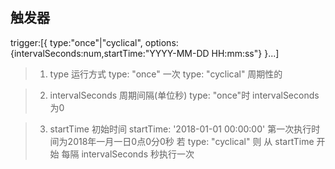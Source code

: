 ## 触发器
trigger:[{
      type:"once"|"cyclical",
      options:{intervalSeconds:num,startTime:"YYYY-MM-DD HH:mm:ss"} 
}...]
> 1. type 运行方式
      type: "once"  一次
      type: "cyclical"  周期性的

> 2. intervalSeconds 周期间隔(单位秒)
      type: "once"时 intervalSeconds为0

> 3. startTime 初始时间
      startTime: '2018-01-01 00:00:00' 第一次执行时间为2018年一月一日0点0分0秒
      若 type: "cyclical" 则 从 startTime 开始 每隔 intervalSeconds 秒执行一次
     

